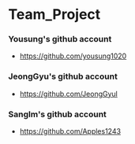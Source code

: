 # Team_Project

### Yousung's github account

* https://github.com/yousung1020

### JeongGyu's github account

* https://github.com/JeongGyul

### SangIm's github account

* https://github.com/Apples1243
